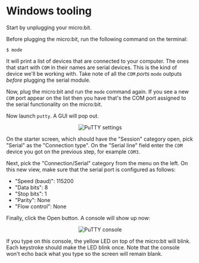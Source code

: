 # Windows tooling

Start by unplugging your micro:bit.

Before plugging the micro:bit, run the following command on the terminal:

``` console
$ mode
```

It will print a list of devices that are connected to your computer. The ones that start with `COM` in
their names are serial devices. This is the kind of device we'll be working with. Take note of all
the `COM` *ports* `mode` outputs *before* plugging the serial module.

Now, plug the micro:bit and run the `mode` command again. If you see a new
`COM` port appear on the list then you have that's the COM port assigned to the
serial functionality on the micro:bit.

Now launch `putty`. A GUI will pop out.

<p align="center">
<img title="PuTTY settings" src="../assets/putty-settings.png">
</p>

On the starter screen, which should have the "Session" category open, pick "Serial" as the
"Connection type". On the "Serial line" field enter the `COM` device you got on the previous step,
for example `COM3`.

Next, pick the "Connection/Serial" category from the menu on the left. On this new view, make sure
that the serial port is configured as follows:

- "Speed (baud)": 115200
- "Data bits": 8
- "Stop bits": 1
- "Parity": None
- "Flow control": None

Finally, click the Open button. A console will show up now:

<p align="center">
<img title="PuTTY console" src="../assets/putty-console.png">
</p>

If you type on this console, the yellow LED on top of the micro:bit will blink. Each keystroke
should make the LED blink once. Note that the console won't echo back what you type so the screen
will remain blank.
